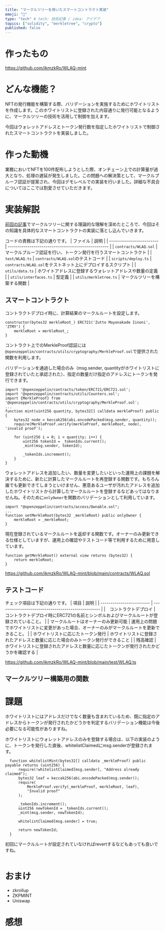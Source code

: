 ```yaml
---
title: "マークルツリーを用いたスマートコントラクト実装"
emoji: "🦁"
type: "tech" # tech: 技術記事 / idea: アイデア
topics: ["solidity", "merkletree", "crypto"]
published: false
---
```


# 作ったもの
https://github.com/ikmzkRo/WLAQ-mint

# どんな機能？
NFTの発行機能を構築する際、バリデーションを実施するためにホワイトリストを作成します。このホワイトリストに登録された内容通りに発行可能となるように、マークルツリーの技術を活用して制御を加えます。

今回はウォレットアドレスとトークン発行数を指定したホワイトリストで制御されたスマートコントラクトを実装しました。

# 作った動機
業務においてNFTを100件配布しようとした際、オンチェーン上での計算量が過大となり、処理の遅延が発生しました。この問題への解決策として、マークルプルーフ認証が提案され、今回はデモレベルでの実装を行いました。詳細な不具合についてはここでは割愛させていただきます。

# 実装解説
[前回の記事](https://zenn.dev/mizuneko4345/articles/f0b7efe1eedd28)でマークルツリーに関する理論的な理解を深めたところで、今回はその知識を具体的なスマートコントラクトの実装に落とし込んでいきます。

コードの責務は下記の通りです。
| ファイル                  | 説明                                                |
| ------------------------- | --------------------------------------------------- |
| `contracts/WLAQ.sol`      | マークルプルーフ認証を行い、トークン発行を行うスマートコントラクト   |
| `test/WLAQ.ts`            | `contracts/WLAQ.sol`のテストコード                    |
| `scripts/deploy.ts`       | `contracts/WLAQ.sol`をテストネット上にデプロイするスクリプト    |
| `utils/data.ts`           | ホワイトアドレスに登録するウォレットアドレスや数量の定義        |
| `utils/interfaces.ts`     | 型定義                                              |
| `utils/merkletree.ts`     | マークルツリーを構築する関数                           |

## スマートコントラクト
コントラクトデプロイ時に、計算結果のマークルルートを設定します。
```sol
constructor(bytes32 merkleRoot_) ERC721('Zutto Mayonakade Iinoni', 'ZTMY') {
    merkleRoot = merkleRoot_;
}
```

コントラクト上でのMerkleProof認証には`@openzeppelin/contracts/utils/cryptography/MerkleProof.sol`で提供された関数を利用します。

バリデーションを通過した場合のみ（msg.sender, quantityがホワイトリストに登録されていたと承認された）、指定の数量だけ指定のアドレスにトークンを発行できます。

```sol
import '@openzeppelin/contracts/token/ERC721/ERC721.sol';
import '@openzeppelin/contracts/utils/Counters.sol';
import {MerkleProof} from '@openzeppelin/contracts/utils/cryptography/MerkleProof.sol';
...
function mint(uint256 quantity, bytes32[] calldata merkleProof) public {
    bytes32 node = keccak256(abi.encodePacked(msg.sender, quantity));
    require(MerkleProof.verify(merkleProof, merkleRoot, node), 'invalid proof');

    for (uint256 i = 0; i < quantity; i++) {
        uint256 tokenId = _tokenIds.current();
        _mint(msg.sender, tokenId);

        _tokenIds.increment();
    }
}
```

ウォレットアドレスを追加したい、数量を変更したいといった運用上の課題を解決するために、新たに計算したマークルルートを再登録する関数です。もちろん誰でも更新できてしまうといけません、悪意あるユーザが汚れたアドレスを追加したホワイトリストから計算したマークルルートを登録するなどあってはなりませんね。そのために`onlyOwner`を関数のバリデーションとして利用しています。
```sol
import "@openzeppelin/contracts/access/Ownable.sol";
...
function setMerkleRoot(bytes32 _merkleRoot) public onlyOwner {
    merkleRoot = _merkleRoot;
}
```

現在登録されているマークルルートを返却する関数です。オーナーのみ更新できる仕様としていますが、運用上の確認やテストコード等で利用するために用意しています。
```sol
function getMerkleRoot() external view returns (bytes32) {
    return merkleRoot;
}
```

https://github.com/ikmzkRo/WLAQ-mint/blob/main/contracts/WLAQ.sol

## テストコード
チェック項目は下記の通りです。
| 項目                  | 説明                                                |
| ------------------------- | --------------------------------------------------- |
|　コントラクトデプロイ      | コントラクトデプロイ時にERC721の名前とシンボルおよびマークルルートが登録されていること。   |
| マークルルートはオーナーのみ更新可能            | 運用上の問題でホワイトリストに変更があった場合、オーナーのみがマークルルートを更新できること。 |
| ホワイトリストに応じたトークン発行       | ホワイトリストに登録されたアドレスと数量に応じた場合のみトークン発行ができること    |
| 残高確認           | ホワイトリストに登録されたアドレスと数量に応じたトークンが発行されたかどうかを確認する       |


https://github.com/ikmzkRo/WLAQ-mint/blob/main/test/WLAQ.ts

## マークルツリー構築用の関数


# 課題
ホワイトリストにはアドレスだけでなく数量も含まれているため、既に指定のアドレスからトークンが発行されたかどうかを判定するバリデーション機能は今後必要になる可能性がありますね。

ホワイトリストにウォレットアドレスのみを登録する場合は、以下の実装のように、トークンを発行した直後、whitelistClaimedにmsg.senderが登録されます。
```sol
  function whitelistMint(bytes32[] calldata _merkleProof) public payable returns (uint256) {
      require(!whitelistClaimed[msg.sender], "Address already claimed");
      bytes32 leaf = keccak256(abi.encodePacked(msg.sender));
      require(
          MerkleProof.verify(_merkleProof, merkleRoot, leaf),
          "Invalid proof"
      );
      
      _tokenIds.increment();
      uint256 newTokenId = _tokenIds.current();
      _mint(msg.sender, newTokenId);

      whitelistClaimed[msg.sender] = true;
      
      return newTokenId;
  }
```

初回にマークルルートが設定されていなければrevertするなどもあっても良いですね。
```

```

# おまけ

- zkrollup
- ZKPMINT
- Uniswap

# 感想
